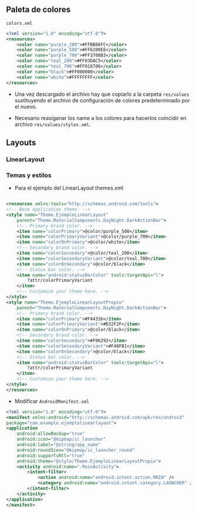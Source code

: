 ## Paleta de colores

``colors.xml``

````xml
<?xml version="1.0" encoding="utf-8"?>
<resources>
    <color name="purple_200">#FFBB86FC</color>
    <color name="purple_500">#FF6200EE</color>
    <color name="purple_700">#FF3700B3</color>
    <color name="teal_200">#FF03DAC5</color>
    <color name="teal_700">#FF018786</color>
    <color name="black">#FF000000</color>
    <color name="white">#FFFFFFFF</color>
</resources>
````

- Una vez descargado el archivo hay que copiarlo a la carpeta ``res/values`` sustituyendo el archivo de configuración de colores predeterminado por el nuevo.

- Necesario reasiganar los name a los colores para hacerlos coincidir en archivo ``res/values/styles.xml``.

## Layouts

### LinearLayout

### Temas y estilos

- Para el ejemplo del LinearLayout
themes.xml
````xml

<resources xmlns:tools="http://schemas.android.com/tools">
<!-- Base application theme. -->
<style name="Theme.EjemploLinearLayout"
    parent="Theme.MaterialComponents.DayNight.DarkActionBar">
    <!-- Primary brand color. -->
    <item name="colorPrimary">@color/purple_500</item>
    <item name="colorPrimaryVariant">@color/purple_700</item>
    <item name="colorOnPrimary">@color/white</item>
    <!-- Secondary brand color. -->
    <item name="colorSecondary">@color/teal_200</item>
    <item name="colorSecondaryVariant">@color/teal_700</item>
    <item name="colorOnSecondary">@color/black</item>
    <!-- Status bar color. -->
    <item name="android:statusBarColor" tools:targetApi="l">
        ?attr/colorPrimaryVariant
    </item>
    <!-- Customize your theme here. -->
</style>
<style name="Theme.EjemploLinearLayoutPropio"
    parent="Theme.MaterialComponents.DayNight.DarkActionBar">
    <!-- Primary brand color. -->
    <item name="colorPrimary">#F44336</item>
    <item name="colorPrimaryVariant">#D32F2F</item>
    <item name="colorOnPrimary">@color/black</item>
    <!-- Secondary brand color. -->
    <item name="colorSecondary">#F06292</item>
    <item name="colorSecondaryVariant">#F48FB1</item>
    <item name="colorOnSecondary">@color/black</item>
    <!-- Status bar color. -->
    <item name="android:statusBarColor" tools:targetApi="l">
        ?attr/colorPrimaryVariant
    </item>
    <!-- Customize your theme here. -->
</style>
</resources>
````

- Modificar ``AndroidManifest.xml ``

````xml
<?xml version="1.0" encoding="utf-8"?>
<manifest xmlns:android="http://schemas.android.com/apk/res/android"
package="com.example.ejemplolinearlayout">
<application
    android:allowBackup="true"
    android:icon="@mipmap/ic_launcher"
    android:label="@string/app_name"
    android:roundIcon="@mipmap/ic_launcher_round"
    android:supportsRtl="true"
    android:theme="@style/Theme.EjemploLinearLayoutPropio">
    <activity android:name=".MainActivity">
        <intent-filter>
            <action android:name="android.intent.action.MAIN" />
            <category android:name="android.intent.category.LAUNCHER" />
        </intent-filter>
    </activity>
</application>
</manifest>
````

